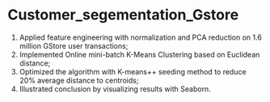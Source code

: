 # Customer_segementation_Gstore
1. Applied feature engineering with normalization and PCA reduction on 1.6 million GStore user transactions;
2. Implemented Online mini-batch K-Means Clustering based on Euclidean distance;
3. Optimized the algorithm with K-means++ seeding method to reduce 20% average distance to centroids;
4. Illustrated conclusion by visualizing results with Seaborn. 
